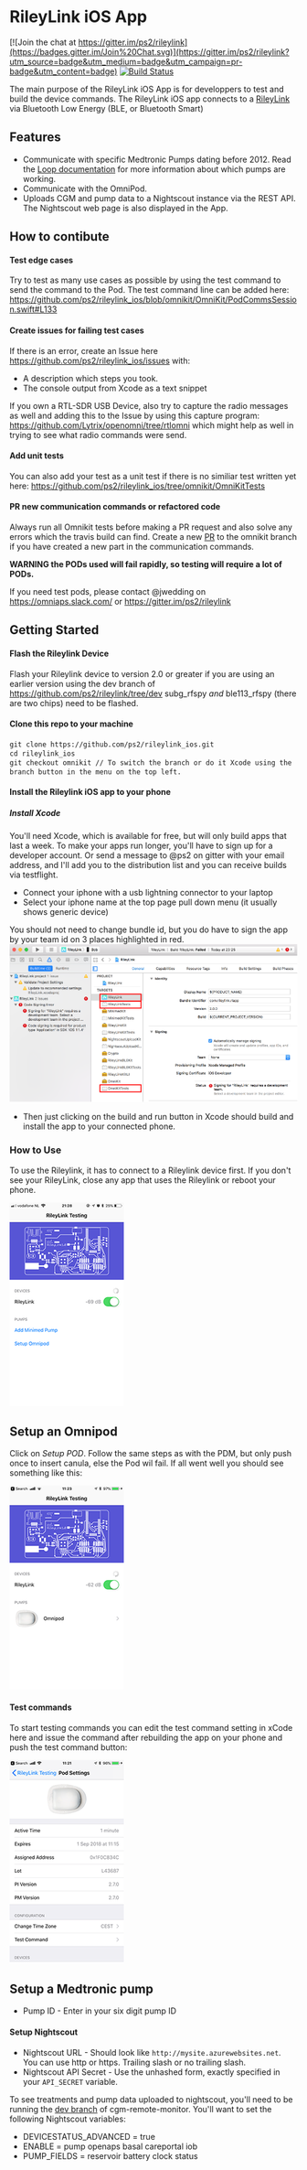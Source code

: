 # RileyLink iOS App

[![Join the chat at https://gitter.im/ps2/rileylink](https://badges.gitter.im/Join%20Chat.svg)](https://gitter.im/ps2/rileylink?utm_source=badge&utm_medium=badge&utm_campaign=pr-badge&utm_content=badge) [![Build Status](https://travis-ci.org/ps2/rileylink_ios.svg?branch=master)](https://travis-ci.org/ps2/rileylink_ios)

The main purpose of the RileyLink iOS App is for developpers to test and build the device commands. The RileyLink iOS app connects to a [RileyLink](https://github.com/ps2/rileylink) via Bluetooth Low Energy (BLE, or Bluetooth Smart)

## Features
* Communicate with specific Medtronic Pumps dating before 2012. Read the [Loop documentation](https://loopkit.github.io/loopdocs/setup/requirements/pump/) for more information about which pumps are working.
* Communicate with the OmniPod. 
* Uploads CGM and pump data to a Nightscout instance via the REST API. The Nightscout web page is also displayed in the App.

## How to contibute
#### Test edge cases
Try to test as many use cases as possible by using the test command to send the command to the Pod. 
The test command line can be added here:
https://github.com/ps2/rileylink_ios/blob/omnikit/OmniKit/PodCommsSession.swift#L133

#### Create issues for failing test cases
If there is an error, create an Issue here https://github.com/ps2/rileylink_ios/issues with:
* A description which steps you took. 
* The console output from Xcode as a text snippet

If you own a RTL-SDR USB Device, also try to capture the radio messages as well and adding this to the Issue by using this capture program: https://github.com/Lytrix/openomni/tree/rtlomni which might help as well in trying to see what radio commands were send.

#### Add unit tests
You can also add your test as a unit test if there is no similiar test written yet here:
https://github.com/ps2/rileylink_ios/tree/omnikit/OmniKitTests

#### PR new communication commands or refactored code
Always run all Omnikit tests before making a PR request and also solve any errors which the travis build can find.
Create a new [PR](https://help.github.com/articles/creating-a-pull-request-from-a-fork/) to the omnikit branch if you have created a new part in the communication commands.


**WARNING the PODs used will fail rapidly, so testing will require a lot of PODs.**

If you need test pods, please contact @jwedding on https://omniaps.slack.com/ or https://gitter.im/ps2/rileylink

## Getting Started

#### Flash the Rileylink Device
Flash your Rileylink device to version 2.0 or greater if you are using an earlier version using the dev branch of https://github.com/ps2/rileylink/tree/dev
subg_rfspy *and* ble113_rfspy (there are two chips) need to be flashed.

#### Clone this repo to your machine
```
git clone https://github.com/ps2/rileylink_ios.git
cd rileylink_ios
git checkout omnikit // To switch the branch or do it Xcode using the branch button in the menu on the top left.
```
#### Install the Rileylink iOS app to your phone

##### Install Xcode
You'll need Xcode, which is available for free, but will only build apps that last a week.  To make your apps run longer, you'll have to sign up for a developer account. Or send a message to @ps2 on gitter with your email address, and I'll add you to the distribution list and you can receive builds via testflight.

* Connect your iphone with a usb lightning connector to your laptop
* Select your iphone name at the top page pull down menu (it usually shows generic device)

You should not need to change bundle id, but you do have to sign the app by your team id on 3 places highlighted in red.  
![errors_when_building](Images/errors_when_building.png)
* Then just clicking on the build and run button in Xcode should build and install the app to your connected phone.

### How to Use

To use the Rileylink, it has to connect to a Rileylink device first. If you don't see your RileyLink, close any app that uses the Rileylink or reboot your phone. 

![turn on rileylink in command section](Images/rileylink_ios_setup.PNG)

## Setup an Omnipod

Click on *Setup POD*.
Follow the same steps as with the PDM, but only push once to insert canula, else the Pod wil fail.
If all went well you should see something like this:

![turn on rileylink in command section](Images/rileylink_ios_paired_omnipod.png)

#### Test commands

To start testing commands you can edit the test command setting in xCode here and issue the command after rebuilding the app on your phone and push the test command button:

![turn on rileylink in command section](Images/rileylink_ios_omnipod_status.png)


## Setup a Medtronic pump

* Pump ID - Enter in your six digit pump ID

#### Setup Nightscout

* Nightscout URL - Should look like `http://mysite.azurewebsites.net`. You can use http or https.  Trailing slash or no trailing slash.
* Nightscout API Secret - Use the unhashed form, exactly specified in your `API_SECRET` variable.

To see treatments and pump data uploaded to nightscout, you'll need to be running the [dev branch](https://github.com/nightscout/cgm-remote-monitor/tree/dev) of cgm-remote-monitor.  You'll want to set the following Nightscout variables:

* DEVICESTATUS_ADVANCED = true
* ENABLE = pump openaps basal careportal iob
* PUMP_FIELDS = reservoir battery clock status

